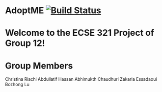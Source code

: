 # AdoptME  [![Build Status](https://travis-ci.com/McGill-ECSE321-Winter2020/project-group-12.svg?token=4AcveMz5FumXG2yhkiT1&branch=master)](https://travis-ci.com/McGill-ECSE321-Winter2020/project-group-12)

# Welcome to the ECSE 321 Project of Group 12! 
# Group Members 
Christina Riachi
Abdullatif Hassan
Abhimukth Chaudhuri 
Zakaria Essadaoui 
Bozhong Lu 
